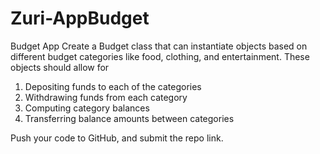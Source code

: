 # Zuri-AppBudget
Budget App
Create a Budget class that can instantiate objects based on different budget categories like food, clothing, and entertainment. These objects should allow for
1.  Depositing funds to each of the categories
2.  Withdrawing funds from each category
3.  Computing category balances
4.  Transferring balance amounts between categories

Push your code to GitHub, and submit the repo link.

 
